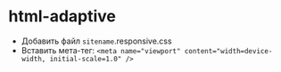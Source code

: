 # html-adaptive


- Добавить файл `sitename`.responsive.css
- Вставить мета-тег: `<meta name="viewport" content="width=device-width, initial-scale=1.0" />`
